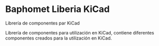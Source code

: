 # Baphomet Liberia KiCad
Librería de componentes par KiCad

Librería de componentes para utilización en KiCad, contiene diferentes componentes creados para la utilización en KiCad.

 


